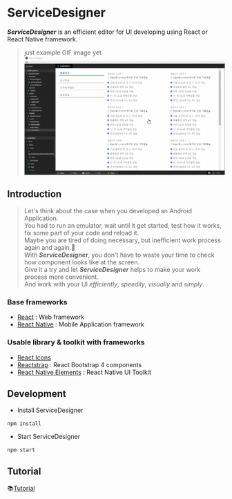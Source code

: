 <!-- README -->
<!-- GIF file is just guid line, it will updated later with demo page-->

# ServiceDesigner
**_ServiceDesigner_** is an efficient editor for UI developing using React or React Native framework.
<!-- > ServiceDesginer is an Editor to update design of your project using react or react-native.  
> React & React-Native Design Editor desktop app built on top of Electron.  
> You can update both web and app design created by react or react-native.   -->

<!-- gif 파일 juice 페이지로 수정 필요 => 현재 청음이지 페이지로 보여주고 있으므로 -->
> just example GIF image yet  
![ServiceDesigner](./asset/img/mainExample.gif)  

## Introduction
> Let's think about the case when you developed an Android Application.  
> You had to run an emulator, wait until it get started, test how it works, fix some part of your code and reload it.  
> Maybe you are tired of doing necessary, but inefficient work process again and again.:dizzy:  
> With **_ServiceDesigner_**, you don't have to waste your time to check how component looks like at the screen.  
> Give it a try and let **_ServiceDesigner_** helps to make your work process more convenient.  
> And work with your UI _efficiently_, _speedily_, _visually_ and _simply_.  

### Base frameworks
- [React](https://reactjs.org/) : Web framework
- [React Native](https://facebook.github.io/react-native/) : Mobile Application framework

### Usable library & toolkit with frameworks
- [React Icons](http://react-icons.github.io/react-icons/)
- [Reactstrap](https://reactstrap.github.io/) : React Bootstrap 4 components
- [React Native Elements](https://react-native-training.github.io/react-native-elements/) : React Native UI Toolkit  



## Development
- Install ServiceDesigner
```
npm install
```
- Start ServiceDesigner
```
npm start 
```

<!-- ## build
```
npm run dist
``` -->



## Tutorial
:books:[Tutorial](https://github.com/hyun12345/ServiceDesigner/blob/tutorial/TUTORIAL.md)